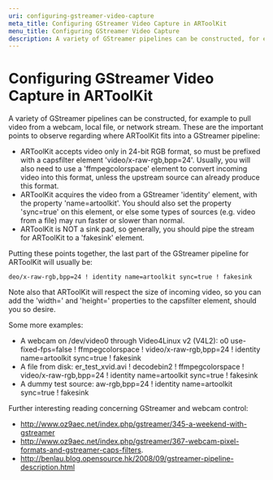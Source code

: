 ```yaml
---
uri: configuring-gstreamer-video-capture
meta_title: Configuring GStreamer Video Capture in ARToolKit
menu_title: Configuring GStreamer Video Capture
description: A variety of GStreamer pipelines can be constructed, for example to pull video from a webcam, local file, or network stream.
---
```


# Configuring GStreamer Video Capture in ARToolKit

A variety of GStreamer pipelines can be constructed, for example to pull video from a webcam, local file, or network stream. These are the important points to observe regarding where ARToolKit fits into a GStreamer pipeline:

- ARToolKit accepts video only in 24-bit RGB format, so must be prefixed with a capsfilter element 'video/x-raw-rgb,bpp=24'. Usually, you will also need to use a 'ffmpegcolorspace' element to convert incoming video into this format, unless the upstream source can already produce this format.
- ARToolKit acquires the video from a GStreamer 'identity' element, with the property 'name=artoolkit'. You should also set the property 'sync=true' on this element, or else some types of sources (e.g. video from a file) may run faster or slower than normal.
- ARToolKit is NOT a sink pad, so generally, you should pipe the stream for ARToolKit to a 'fakesink' element.

Putting these points together, the last part of the GStreamer pipeline for ARToolKit will usually be:

`deo/x-raw-rgb,bpp=24 ! identity name=artoolkit sync=true ! fakesink`

Note also that ARToolKit will respect the size of incoming video, so you can add the 'width=' and 'height=' properties to the capsfilter element, should you so desire.

Some more examples:

- A webcam on /dev/video0 through Video4Linux v2 (V4L2): o0 use-fixed-fps=false ! ffmpegcolorspace ! video/x-raw-rgb,bpp=24 ! identity name=artoolkit sync=true ! fakesink
- A file from disk: er_test_xvid.avi ! decodebin2 ! ffmpegcolorspace ! video/x-raw-rgb,bpp=24 ! identity name=artoolkit sync=true ! fakesink
- A dummy test source: aw-rgb,bpp=24 ! identity name=artoolkit sync=true ! fakesink

Further interesting reading concerning GStreamer and webcam control:

- http://www.oz9aec.net/index.php/gstreamer/345-a-weekend-with-gstreamer
- http://www.oz9aec.net/index.php/gstreamer/367-webcam-pixel-formats-and-gstreamer-caps-filters.
- http://benlau.blog.opensource.hk/2008/09/gstreamer-pipeline-description.html
